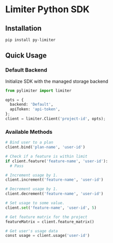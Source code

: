 # Limiter Python SDK

## Installation

```
pip install py-limiter
```

## Quick Usage

### Default Backend

Initialize SDK with the managed storage backend

```python
from pylimiter import limiter

opts = {
  backend: 'Default',
  apiToken: 'api-token',
};
client = limiter.Client('project-id', opts);
```

### Available Methods

```python
# Bind user to a plan
client.bind('plan-name', 'user-id')

# Check if a feature is within limit
if client.feature('feature-name', 'user-id'):
  # Pass

# Increment usage by 1.
client.increment('feature-name', 'user-id')

# Decrement usage by 1.
client.decrement('feature-name', 'user-id')

# Set usage to some value.
client.set('feature-name', 'user-id', 5)

# Get feature matrix for the project
featureMatrix = client.feature_matrix()

# Get user's usage data
const usage = client.usage('user-id')
```

